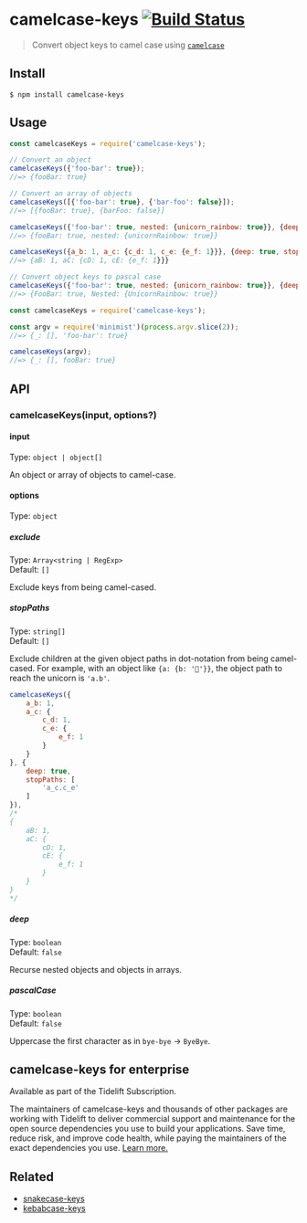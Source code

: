 # camelcase-keys [![Build Status](https://travis-ci.org/sindresorhus/camelcase-keys.svg?branch=master)](https://travis-ci.org/sindresorhus/camelcase-keys)

> Convert object keys to camel case using [`camelcase`](https://github.com/sindresorhus/camelcase)

## Install

```
$ npm install camelcase-keys
```

## Usage

```js
const camelcaseKeys = require('camelcase-keys');

// Convert an object
camelcaseKeys({'foo-bar': true});
//=> {fooBar: true}

// Convert an array of objects
camelcaseKeys([{'foo-bar': true}, {'bar-foo': false}]);
//=> [{fooBar: true}, {barFoo: false}]

camelcaseKeys({'foo-bar': true, nested: {unicorn_rainbow: true}}, {deep: true});
//=> {fooBar: true, nested: {unicornRainbow: true}}

camelcaseKeys({a_b: 1, a_c: {c_d: 1, c_e: {e_f: 1}}}, {deep: true, stopPaths: ['a_c.c_e']}),
//=> {aB: 1, aC: {cD: 1, cE: {e_f: 1}}}

// Convert object keys to pascal case
camelcaseKeys({'foo-bar': true, nested: {unicorn_rainbow: true}}, {deep: true, pascalCase: true});
//=> {FooBar: true, Nested: {UnicornRainbow: true}}
```

```js
const camelcaseKeys = require('camelcase-keys');

const argv = require('minimist')(process.argv.slice(2));
//=> {_: [], 'foo-bar': true}

camelcaseKeys(argv);
//=> {_: [], fooBar: true}
```

## API

### camelcaseKeys(input, options?)

#### input

Type: `object | object[]`

An object or array of objects to camel-case.

#### options

Type: `object`

##### exclude

Type: `Array<string | RegExp>`\
Default: `[]`

Exclude keys from being camel-cased.

##### stopPaths

Type: `string[]`\
Default: `[]`

Exclude children at the given object paths in dot-notation from being camel-cased. For example, with an object like `{a: {b: '🦄'}}`, the object path to reach the unicorn is `'a.b'`.

```js
camelcaseKeys({
	a_b: 1,
	a_c: {
		c_d: 1,
		c_e: {
			e_f: 1
		}
	}
}, {
	deep: true,
	stopPaths: [
		'a_c.c_e'
	]
}),
/*
{
	aB: 1,
	aC: {
		cD: 1,
		cE: {
			e_f: 1
		}
	}
}
*/
```

##### deep

Type: `boolean`\
Default: `false`

Recurse nested objects and objects in arrays.

##### pascalCase

Type: `boolean`\
Default: `false`

Uppercase the first character as in `bye-bye` → `ByeBye`.

## camelcase-keys for enterprise

Available as part of the Tidelift Subscription.

The maintainers of camelcase-keys and thousands of other packages are working with Tidelift to deliver commercial support and maintenance for the open source dependencies you use to build your applications. Save time, reduce risk, and improve code health, while paying the maintainers of the exact dependencies you use. [Learn more.](https://tidelift.com/subscription/pkg/npm-camelcase-keys?utm_source=npm-camelcase-keys&utm_medium=referral&utm_campaign=enterprise&utm_term=repo)

## Related

- [snakecase-keys](https://github.com/bendrucker/snakecase-keys)
- [kebabcase-keys](https://github.com/mattiloh/kebabcase-keys)

